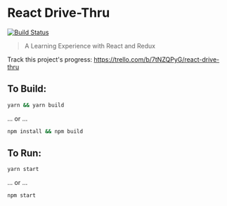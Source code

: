 # React Drive-Thru
[![Build Status](https://travis-ci.org/kgarsjo/react-drive-thru.svg?branch=master)](https://travis-ci.org/kgarsjo/react-drive-thru)

> A Learning Experience with React and Redux

Track this project's progress: https://trello.com/b/7tNZQPyG/react-drive-thru

## To Build:
```bash
yarn && yarn build
```
... or ...
```bash
npm install && npm build
```

## To Run:
```bash
yarn start
```
... or ...
```bash
npm start
```
